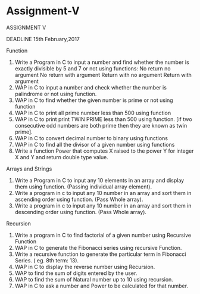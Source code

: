 # Assignment-V
ASSIGNMENT V

DEADLINE 15th February,2017

Function

1. Write a Program in C to input a number and find whether the number is exactly divisible by 5 and 7 or not using functions:
  No return no argument
  No return with argument
  Return with no argument
  Return with argument
2. WAP in C to input a number and check whether the number is palindrome or not using function.
3. WAP in C to find whether the given number is prime or not using function
4. WAP in C to print all prime number less than 500 using function
5. WAP in C to print print TWIN PRIME less than 500 using function. [if two consecutive odd numbers are both prime then they are known as twin prime].
6. WAP in C to convert decimal number to binary using functions
7. WAP in C to find all the divisor of a given number using functions
8. Write a function Power that computes X raised to the power Y for integer X and Y and return double type value.

Arrays and Strings

1. Write a Program in C to input any 10 elements in an array and display them using function. (Passing individual array element).
2. Write a program in c to input any 10 number in an array and sort them in ascending order using function. (Pass Whole array).
3. Write a program in c to input any 10 number in an array and sort them in descending order using function. (Pass Whole array).

Recursion

1. Write a program in C to find factorial of a given number using Recursive Function
2. WAP in C to generate the Fibonacci series using recursive Function.
3. Write a recursive function to generate the particular term in Fibonacci Series. ( eg. 8th term: 13).
4. WAP in C to display the reverse number using Recursion.
5. WAP to find the sum of digits entered by the user.
6. WAP to find the sum of Natural number up to 10 using recursion.
7. WAP in C to ask a number and Power to be calculated for that number.
